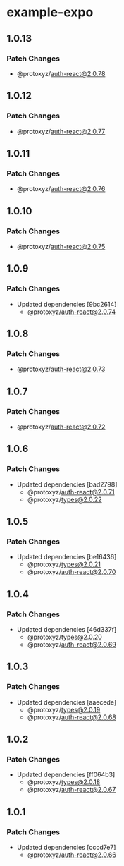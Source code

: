 # example-expo

## 1.0.13

### Patch Changes

- @protoxyz/auth-react@2.0.78

## 1.0.12

### Patch Changes

- @protoxyz/auth-react@2.0.77

## 1.0.11

### Patch Changes

- @protoxyz/auth-react@2.0.76

## 1.0.10

### Patch Changes

- @protoxyz/auth-react@2.0.75

## 1.0.9

### Patch Changes

- Updated dependencies [9bc2614]
  - @protoxyz/auth-react@2.0.74

## 1.0.8

### Patch Changes

- @protoxyz/auth-react@2.0.73

## 1.0.7

### Patch Changes

- @protoxyz/auth-react@2.0.72

## 1.0.6

### Patch Changes

- Updated dependencies [bad2798]
  - @protoxyz/auth-react@2.0.71
  - @protoxyz/types@2.0.22

## 1.0.5

### Patch Changes

- Updated dependencies [be16436]
  - @protoxyz/types@2.0.21
  - @protoxyz/auth-react@2.0.70

## 1.0.4

### Patch Changes

- Updated dependencies [46d337f]
  - @protoxyz/types@2.0.20
  - @protoxyz/auth-react@2.0.69

## 1.0.3

### Patch Changes

- Updated dependencies [aaecede]
  - @protoxyz/types@2.0.19
  - @protoxyz/auth-react@2.0.68

## 1.0.2

### Patch Changes

- Updated dependencies [ff064b3]
  - @protoxyz/types@2.0.18
  - @protoxyz/auth-react@2.0.67

## 1.0.1

### Patch Changes

- Updated dependencies [cccd7e7]
  - @protoxyz/auth-react@2.0.66
